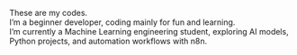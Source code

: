 These are my codes.  
I’m a beginner developer, coding mainly for fun and learning.  
I’m currently a Machine Learning engineering student, exploring AI models, Python projects, and automation workflows with n8n.  
